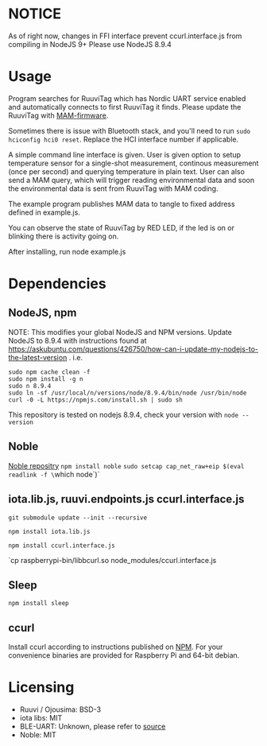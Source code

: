 # NOTICE
As of right now, changes in FFI interface prevent ccurl.interface.js from compiling in NodeJS 9+
Please use NodeJS 8.9.4

# Usage
Program searches for RuuviTag which has Nordic UART service enabled
and automatically connects to first RuuviTag it finds.
Please update the RuuviTag with [MAM-firmware](https://lab.ruuvi.com/distribution-packages/frankfurt_demo_dfu.zip).

Sometimes there is issue with Bluetooth stack, and you'll need to run
`sudo hciconfig hci0 reset`. Replace the HCI interface number if applicable. 

A simple command line interface is given. 
User is given option to setup temperature sensor for a single-shot measurement,
continous measurement (once per second) and querying temperature in plain text.
User can also send a MAM query, which will trigger reading environmental data 
and soon the environmental data is sent from RuuviTag with MAM coding. 

The example program publishes MAM data to tangle to fixed address defined in example.js.

You can observe the state of RuuviTag by RED LED, if the led is on or blinking there is activity
going on.

After installing, run node example.js

# Dependencies
## NodeJS, npm 
NOTE: This modifies your global NodeJS and NPM versions.
Update NodeJS to 8.9.4 with instructions found at
https://askubuntu.com/questions/426750/how-can-i-update-my-nodejs-to-the-latest-version . i.e.
```
sudo npm cache clean -f
sudo npm install -g n
sudo n 8.9.4
sudo ln -sf /usr/local/n/versions/node/8.9.4/bin/node /usr/bin/node
curl -0 -L https://npmjs.com/install.sh | sudo sh
```

This repository is tested on nodejs 8.9.4, check your version with `node --version`

## Noble
[Noble repositry](https://github.com/sandeepmistry/noble)
`npm install noble`
`sudo setcap cap_net_raw+eip $(eval readlink -f \`which node\`)`

## iota.lib.js, ruuvi.endpoints.js ccurl.interface.js
`git submodule update --init --recursive`

`npm install iota.lib.js`

`npm install ccurl.interface.js`

`cp raspberrypi-bin/libbcurl.so node_modules/ccurl.interface.js

## Sleep
`npm install sleep`

## ccurl
Install ccurl according to instructions published on [NPM](https://www.npmjs.com/package/ccurl.interface.js#https://github.com/iotaledger/ccurl).
For your convenience binaries are provided for Raspberry Pi and 64-bit debian.

# Licensing
 * Ruuvi / Ojousima: BSD-3
 * iota libs: MIT
 * BLE-UART: Unknown, please refer to [source](https://github.com/tigoe/BluetoothLE-Examples/issues/7)
 * Noble: MIT 

